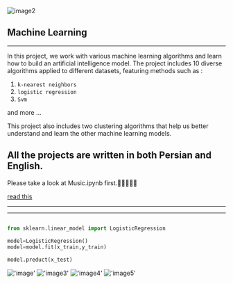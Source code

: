 
![image2](https://user-images.githubusercontent.com/74038190/221352989-518609ab-b4d1-459e-929f-a08cd2bd9b3c.gif)


## Machine Learning
___
 In this project, we work with various machine learning algorithms and learn how to build an artificial intelligence model. The project includes 10 diverse algorithms applied to different datasets, featuring methods such as :

1. `k-nearest neighbors`
2. `logistic regression`
3. `Svm`

 and more ...

 This project also includes two clustering algorithms that help us better understand and learn the other machine learning models.

##  All the projects are written in both Persian and English.

Please take a look at Music.ipynb first.👩🏻‍💻🙏🏻

[read this](https://parnia-alipour.github.io/machine-learning/)

---
___

```python

from sklearn.linear_model import LogisticRegression

model=LogisticRegression()
model=model.fit(x_train,y_train)

model.preduct(x_test)


```
!['image'](https://img.shields.io/badge/Python-FFD43B?style=for-the-badge&logo=python&logoColor=blue)       !['image3'](https://img.shields.io/badge/machine%20learning-purple)      !['image4'](https://img.shields.io/github/commit-activity/m/parnia-alipour/project/master) !['image5'](https://img.shields.io/github/contributors/parnia-alipour/project
)




